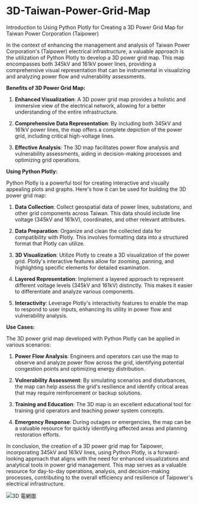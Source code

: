 # 3D-Taiwan-Power-Grid-Map
Introduction to Using Python Plotly for Creating a 3D Power Grid Map for Taiwan Power Corporation (Taipower)

In the context of enhancing the management and analysis of Taiwan Power Corporation's (Taipower) electrical infrastructure, a valuable approach is the utilization of Python Plotly to develop a 3D power grid map. This map encompasses both 345kV and 161kV power lines, providing a comprehensive visual representation that can be instrumental in visualizing and analyzing power flow and vulnerability assessments.

**Benefits of 3D Power Grid Map:**

1. **Enhanced Visualization**: A 3D power grid map provides a holistic and immersive view of the electrical network, allowing for a better understanding of the entire infrastructure.

2. **Comprehensive Data Representation**: By including both 345kV and 161kV power lines, the map offers a complete depiction of the power grid, including critical high-voltage lines.

3. **Effective Analysis**: The 3D map facilitates power flow analysis and vulnerability assessments, aiding in decision-making processes and optimizing grid operations.

**Using Python Plotly:**

Python Plotly is a powerful tool for creating interactive and visually appealing plots and graphs. Here's how it can be used for building the 3D power grid map:

1. **Data Collection**: Collect geospatial data of power lines, substations, and other grid components across Taiwan. This data should include line voltage (345kV and 161kV), coordinates, and other relevant attributes.

2. **Data Preparation**: Organize and clean the collected data for compatibility with Plotly. This involves formatting data into a structured format that Plotly can utilize.

3. **3D Visualization**: Utilize Plotly to create a 3D visualization of the power grid. Plotly's interactive features allow for zooming, panning, and highlighting specific elements for detailed examination.

4. **Layered Representation**: Implement a layered approach to represent different voltage levels (345kV and 161kV) distinctly. This makes it easier to differentiate and analyze various components.

5. **Interactivity**: Leverage Plotly's interactivity features to enable the map to respond to user inputs, enhancing its utility in power flow and vulnerability analysis.

**Use Cases:**

The 3D power grid map developed with Python Plotly can be applied in various scenarios:

1. **Power Flow Analysis**: Engineers and operators can use the map to observe and analyze power flow across the grid, identifying potential congestion points and optimizing energy distribution.

2. **Vulnerability Assessment**: By simulating scenarios and disturbances, the map can help assess the grid's resilience and identify critical areas that may require reinforcement or backup solutions.

3. **Training and Education**: The 3D map is an excellent educational tool for training grid operators and teaching power system concepts.

4. **Emergency Response**: During outages or emergencies, the map can be a valuable resource for quickly identifying affected areas and planning restoration efforts.

In conclusion, the creation of a 3D power grid map for Taipower, incorporating 345kV and 161kV lines, using Python Plotly, is a forward-looking approach that aligns with the need for enhanced visualizations and analytical tools in power grid management. This map serves as a valuable resource for day-to-day operations, analysis, and decision-making processes, contributing to the overall efficiency and resilience of Taipower's electrical infrastructure.


![3D 電網圖](https://github.com/Ching-Yu-Wu/3D-Taiwan-Power-Grid-Map/assets/149152776/78a37d56-fbe5-41e1-8cdf-524d899b0a84)
